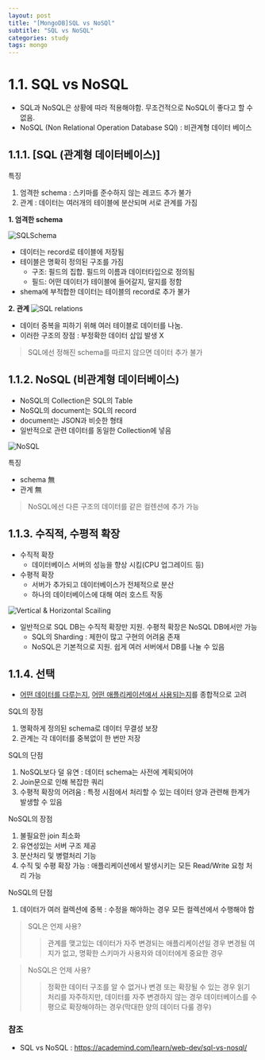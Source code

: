 ```yaml
---
layout: post
title: "[MongoDB]SQL vs NoSQl"
subtitle: "SQL vs NoSQL"
categories: study
tags: mongo
---
```


# 1.1. SQL vs NoSQL

- SQL과 NoSQL은 상황에 따라 적용해야함. 무조건적으로 NoSQL이 좋다고 할 수 없음.
- NoSQL (Non Relational Operation Database SQl) : 비관계형 데이터 베이스

## 1.1.1. [SQL (관계형 데이터베이스)]

특징

1. 엄격한 schema : 스키마를 준수하지 않는 레코드 추가 불가
2. 관계 : 데이터는 여러개의 테이블에 분산되며 서로 관계를 가짐

**1. 엄격한 schema**

![SQLSchema](https://academind.com/static/c6c8b088e9d9dd4722a965cde6b76e0d/d7ad1/sql-schema.jpg)

- 데이터는 record로 테이블에 저장됨
- 테이블은 명확히 정의된 구조를 가짐
  - 구조: 필드의 집합. 필드의 이름과 데이터타입으로 정의됨
  - 필드: 어떤 데이터가 테이블에 들어갈지, 말지를 정함
- shema에 부적합한 데이터는 테이블의 record로 추가 불가

**2. 관계**
![SQL relations](https://academind.com/static/5df24f0f34a3d98feb531b5fc7776f72/a2510/sql-relations.jpg)

- 데이터 중복을 피하기 위해 여러 테이블로 데이터를 나눔.
- 이러한 구조의 장점 : 부정확한 데이터 삽입 발생 X

> SQL에선 정해진 schema를 따르지 않으면 데이터 추가 불가

## 1.1.2. NoSQL (비관계형 데이터베이스)

- NoSQL의 Collection은 SQL의 Table
- NoSQL의 document는 SQL의 record
- document는 JSON과 비슷한 형태
- 일반적으로 관련 데이터를 동일한 Collection에 넣음

![NoSQL](https://academind.com/static/986e1a479cf96ceec8a23a0386111fe9/4b190/nosql-no-schema.jpg)

특징

- schema 無
- 관계 無

> NoSQL에선 다른 구조의 데이터를 같은 컬렌션에 추가 가능

## 1.1.3. 수직적, 수평적 확장


- 수직적 확장
  - 데이터베이스 서버의 성능을 향상 시킴(CPU 업그레이드 등)
- 수평적 확장
  - 서버가 추가되고 데이터베이스가 전체적으로 분산
  - 하나의 데이터베이스에 대해 여러 호스트 작동

![Vertical & Horizontal Scailing](https://academind.com/static/3d5e1fd10206c1c76da6214c01c7a5f4/a2510/horizontal-and-vertical-scaling.jpg)

- 일반적으로 SQL DB는 수직적 확장만 지원. 수평적 확장은 NoSQL DB에서만 가능
  - SQL의 Sharding : 제한이 많고 구현의 어려움 존재
  - NoSQL은 기본적으로 지원. 쉽게 여러 서버에서 DB를 나눌 수 있음

## 1.1.4. 선택


- <u>어떤 데이터를 다루는지</u>, <u>어떤 애플리케이션에서 사용되는지</u>를 종합적으로 고려

SQL의 장점

<ol>
    <li>명확하게 정의된 schema로 데이터 무결성 보장</li>
    <li>관계는 각 데이터를 중복없이 한 번만 저장</li>
</ol>

SQL의 단점

<ol>
    <li>NoSQL보다 덜 유연 : 데이터 schema는 사전에 계획되어야</li>
    <li>Join문으로 인해 복잡한 쿼리</li>
    <li>수평적 확장의 어려움 : 특정 시점에서 처리할 수 있는 데이터 양과 관련해 한계가 발생할 수 있음</li>
</ol>

NoSQL의 장점

<ol>
    <li>불필요한 join 최소화</li>
    <li>유연성있는 서버 구조 제공</li>
    <li>분산처리 및 병렬처리 기능</li>
    <li>수직 및 수평 확장 가능 : 애플리케이션에서 발생시키는 모든 Read/Write 요청 처리 가능</li>
</ol>

NoSQL의 단점

<ol>
    <li>데이터가 여러 컬렉션에 중복 : 수정을 해야하는 경우 모든 컬렉션에서 수행해야 함</li>
</ol>

> SQL은 언제 사용?
>
> > 관계를 맺고있는 데이터가 자주 변경되는 애플리케이션일 경우
> > 변경될 여지가 없고, 명확한 스키마가 사용자와 데이터에게 중요한 경우

> NoSQL은 언제 사용?
>
> > 정확한 데이터 구조를 알 수 없거나 변경 또는 확장될 수 있는 경우
> > 읽기 처리를 자주하지만, 데이터를 자주 변경하지 않는 경우
> > 데이터베이스를 수평으로 확장해야하는 경우(막대한 양의 데이터 다룰 경우)

### 참조


- SQL vs NoSQL : https://academind.com/learn/web-dev/sql-vs-nosql/
